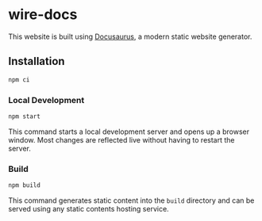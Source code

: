# wire-docs

This website is built using [Docusaurus](https://docusaurus.io/), a modern static website generator.

## Installation

```sh
npm ci
```

### Local Development

```sh
npm start
```

This command starts a local development server and opens up a browser window. Most changes are reflected live without having to restart the server.

### Build

```sh
npm build
```

This command generates static content into the `build` directory and can be served using any static contents hosting service.
